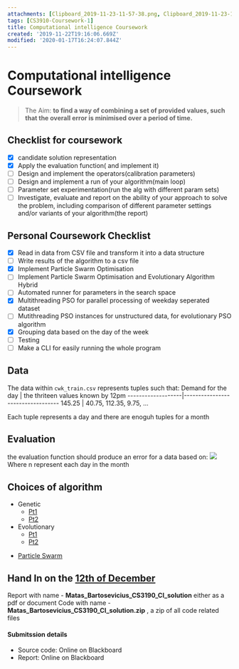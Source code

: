 ```yaml
---
attachments: [Clipboard_2019-11-23-11-57-38.png, Clipboard_2019-11-23-11-58-03.png, Clipboard_2019-11-23-11-58-06.png, Clipboard_2019-11-23-12-03-34.png, CS3910_CI_AssignmentBrief_1_final.pdf]
tags: [CS3910-Coursework-1]
title: Computational intelligence Coursework
created: '2019-11-22T19:16:06.669Z'
modified: '2020-01-17T16:24:07.844Z'
---
```


# Computational intelligence Coursework
>  The Aim: **to find a way of combining a set of provided values, such that the overall error is minimised over a  period of time.**
## Checklist for coursework
- [x]  candidate solution representation
- [x]  Apply the evaluation function( and implement it)
- [ ]  Design and implement the operators(calibration parameters)
- [ ]  Design and implement a run of your algorithm(main loop)
- [ ]  Parameter set experimentation(run the alg with different param sets)
- [ ] Investigate, evaluate and report on the ability of your approach to solve the problem, including comparison of different parameter settings and/or variants of your algorithm(the report)
## Personal Coursework Checklist
- [x] Read in data from CSV file and transform it into a data structure
- [ ] Write results of the algorithm to a csv file  
- [x] Implement Particle Swarm Optimisation
- [ ] Implement Particle Swarm Optimisation and Evolutionary Algorithm Hybrid
- [ ] Automated runner for parameters in the search space
- [x] Multithreading PSO for parallel processing of weekday seperated dataset
- [ ] Mutithreading PSO instances for unstructured data, for evolutionary PSO algorithm
- [x] Grouping data based on the day of the week
- [ ] Testing
- [ ] Make a CLI for easily running the whole program

## Data
The data within ```cwk_train.csv``` represents tuples such that:
Demand for the day | the thriteen values known by 12pm
-------------------|----------------------------------
145.25             | 40.75, 112.35, 9.75, ...

Each tuple represents a day and there are enoguh tuples for a month

## Evaluation

the evaluation function should produce an error for a data based on: 
![](@attachment/Clipboard_2019-11-23-12-03-34.png)
Where n represent each day in the month

## Choices of algorithm
* Genetic
  * [Pt1](https://learn-eu-central-1-prod-fleet01-xythos.s3-eu-central-1.amazonaws.com/5d2cb9c32e9d7/1219670?response-content-disposition=inline%3B%20filename%2A%3DUTF-8%27%27gp.pdf&response-content-type=application%2Fpdf&X-Amz-Algorithm=AWS4-HMAC-SHA256&X-Amz-Date=20191123T201853Z&X-Amz-SignedHeaders=host&X-Amz-Expires=21600&X-Amz-Credential=AKIAIZ3QX2YUHH4EOO3A%2F20191123%2Feu-central-1%2Fs3%2Faws4_request&X-Amz-Signature=c31c5905b73a6e4e5e57d30b4930bfcaad97af48377ab75a9cc95a5b69ac949f)
  * [Pt2](https://learn-eu-central-1-prod-fleet01-xythos.s3-eu-central-1.amazonaws.com/5d2cb9c32e9d7/1219671?response-content-disposition=inline%3B%20filename%2A%3DUTF-8%27%27gp_tricks.pdf&response-content-type=application%2Fpdf&X-Amz-Algorithm=AWS4-HMAC-SHA256&X-Amz-Date=20191123T201855Z&X-Amz-SignedHeaders=host&X-Amz-Expires=21600&X-Amz-Credential=AKIAIZ3QX2YUHH4EOO3A%2F20191123%2Feu-central-1%2Fs3%2Faws4_request&X-Amz-Signature=331d08b521904bfe0cfe646a08b06fab23d007297c69242288a5a75da740dcba)
* Evolutionary
  * [Pt1](https://learn-eu-central-1-prod-fleet01-xythos.s3-eu-central-1.amazonaws.com/5d2cb9c32e9d7/1179569?response-content-disposition=inline%3B%20filename%2A%3DUTF-8%27%27evol_alg.pdf&response-content-type=application%2Fpdf&X-Amz-Algorithm=AWS4-HMAC-SHA256&X-Amz-Date=20191123T201849Z&X-Amz-SignedHeaders=host&X-Amz-Expires=21600&X-Amz-Credential=AKIAIZ3QX2YUHH4EOO3A%2F20191123%2Feu-central-1%2Fs3%2Faws4_request&X-Amz-Signature=f58dc62750ba8f98d1818f89788fe5cbb4b5daaa302b0f1c4bad5f660b8e7306)
  * [Pt2](https://learn-eu-central-1-prod-fleet01-xythos.s3-eu-central-1.amazonaws.com/5d2cb9c32e9d7/1179571?response-content-disposition=inline%3B%20filename%2A%3DUTF-8%27%27evol_alg_details.pdf&response-content-type=application%2Fpdf&X-Amz-Algorithm=AWS4-HMAC-SHA256&X-Amz-Date=20191123T201851Z&X-Amz-SignedHeaders=host&X-Amz-Expires=21600&X-Amz-Credential=AKIAIZ3QX2YUHH4EOO3A%2F20191123%2Feu-central-1%2Fs3%2Faws4_request&X-Amz-Signature=a2006f4fb0438bffdd61e757eece742a0a58a79400cda94556df3302a871b79b) 
- [Particle Swarm](https://learn-eu-central-1-prod-fleet01-xythos.s3-eu-central-1.amazonaws.com/5d2cb9c32e9d7/1512866?response-content-disposition=inline%3B%20filename%2A%3DUTF-8%27%27Lecture%25203%2520-%2520Swarm%2520Intelligence%25281%2529.pdf&response-content-type=application%2Fpdf&X-Amz-Algorithm=AWS4-HMAC-SHA256&X-Amz-Date=20191123T201845Z&X-Amz-SignedHeaders=host&X-Amz-Expires=21600&X-Amz-Credential=AKIAIZ3QX2YUHH4EOO3A%2F20191123%2Feu-central-1%2Fs3%2Faws4_request&X-Amz-Signature=8431119950b8f025db9ab9d188e2a75b3f722441e0b5a3cae7dd024b44b42b3a)

## Hand In on the [12th of December]()
Report with name - **Matas_Bartosevicius_CS3190_CI_solution** either as a pdf or document
Code with name -  **Matas_Bartosevicius_CS3190_CI_solution.zip** , a zip of all code related files

#### Submitssion details
- Source code: Online on Blackboard
- Report: Online on Blackboard 

